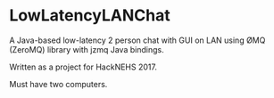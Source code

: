 # LowLatencyLANChat
A Java-based low-latency 2 person chat with GUI on LAN using ØMQ (ZeroMQ) library with jzmq Java bindings.

Written as a project for HackNEHS 2017.

Must have two computers.
